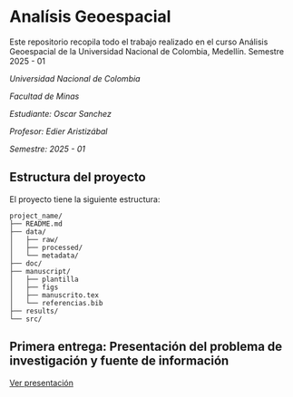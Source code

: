# **Analísis Geoespacial**

Este repositorio recopila todo el trabajo realizado en el curso Análisis Geoespacial de la Universidad Nacional de Colombia, Medellín. Semestre 2025 - 01


*Universidad Nacional de Colombia*

*Facultad de Minas*

*Estudiante: Oscar Sanchez*

*Profesor: Edier Aristizábal*

*Semestre: 2025 - 01*


## Estructura del proyecto

El proyecto tiene la siguiente estructura:
```shell
project_name/
├── README.md
├── data/
│   ├── raw/ 
│   ├── processed/     
│   └── metadata/
├── doc/
├── manuscript/
│   ├── plantilla
│   ├── figs
│   ├── manuscrito.tex
│   └── referencias.bib
├── results/
└── src/
```

## Primera entrega: Presentación del problema de investigación y fuente de información

[Ver presentación](https://docs.google.com/presentation/d/1I2pw2M6nYXUw8yb6lBQCMYNHlkb5azJrH6cFbYieZGE/edit?usp=sharing)
